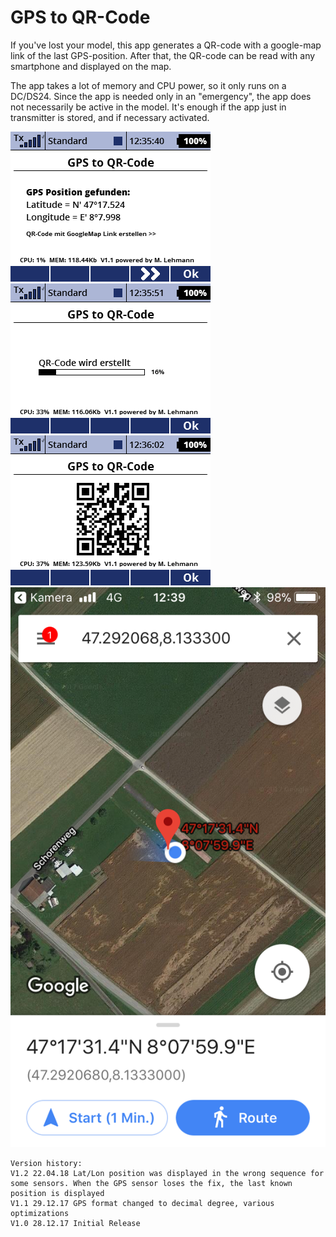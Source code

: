 # GPS to QR-Code

If you've lost your model, this app generates a QR-code with a google-map link 
of the last GPS-position. After that, the QR-code can be read with 
any smartphone and displayed on the map.

The app takes a lot of memory and CPU power, so it only runs on a DC/DS24.
Since the app is needed only in an "emergency", the app does not necessarily
be active in the model. It's enough if the app just in transmitter is stored, 
and if necessary activated.

![screen001](https://raw.githubusercontent.com/nightflyer88/Lua_gpsQRcode/master/img/Screen001.bmp)
![screen002](https://raw.githubusercontent.com/nightflyer88/Lua_gpsQRcode/master/img/Screen002.bmp)
![screen003](https://raw.githubusercontent.com/nightflyer88/Lua_gpsQRcode/master/img/Screen003.bmp)
![iphone](https://raw.githubusercontent.com/nightflyer88/Lua_gpsQRcode/master/img/iPhone.png)

```
Version history:
V1.2 22.04.18 Lat/Lon position was displayed in the wrong sequence for some sensors. When the GPS sensor loses the fix, the last known position is displayed
V1.1 29.12.17 GPS format changed to decimal degree, various optimizations
V1.0 28.12.17 Initial Release
```